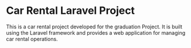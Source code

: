 # Car Rental Laravel Project

This is a car rental project developed for the graduation Project. It is built using the Laravel framework and provides a web application for managing car rental operations.
